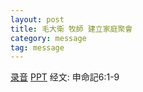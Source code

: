 ```yaml
---
layout: post
title: 毛大衛 牧師 建立家庭聚會
category: message
tag: message
---
```


[录音](https://drive.google.com/open?id=1LyK8-OvRLaE83W8vIwvrd_hVy6aLz7yN) [PPT](https://drive.google.com/open?id=0B66cODim0szOSkFaYkE1QUJXX3FUV0dDM05BVFRkSjZJWjhv) 经文: 申命記6:1-9
